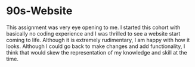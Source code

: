# 90s-Website

This assignment was very eye opening to me. I started this cohort with basically no coding experience and I was thrilled to see a website start coming to life. Although it is extremely rudimentary, I am happy with how it looks. Although I could go back to make changes and add functionality, I think that would skew the representation of my knowledge and skill at the time.
